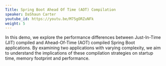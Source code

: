 ```yaml
---
Title: Spring Boot Ahead Of Time (AOT) Compilation
speaker: DaShaun Carter
youtube_id: https://youtu.be/M75gORZuNFk
weight: 5
---
```

In this demo, we explore the performance differences between Just-In-Time (JIT) compiled and Ahead-Of-Time (AOT) compiled Spring Boot applications. By examining two applications with varying complexity, we aim to understand the implications of these compilation strategies on startup time, memory footprint and performance.
